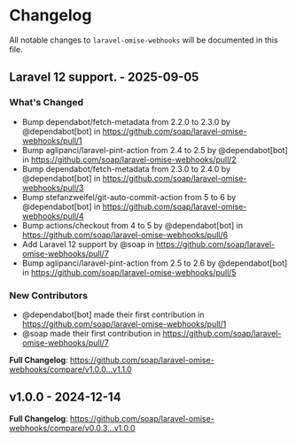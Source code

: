 # Changelog

All notable changes to `laravel-omise-webhooks` will be documented in this file.

## Laravel 12 support. - 2025-09-05

### What's Changed

* Bump dependabot/fetch-metadata from 2.2.0 to 2.3.0 by @dependabot[bot] in https://github.com/soap/laravel-omise-webhooks/pull/1
* Bump aglipanci/laravel-pint-action from 2.4 to 2.5 by @dependabot[bot] in https://github.com/soap/laravel-omise-webhooks/pull/2
* Bump dependabot/fetch-metadata from 2.3.0 to 2.4.0 by @dependabot[bot] in https://github.com/soap/laravel-omise-webhooks/pull/3
* Bump stefanzweifel/git-auto-commit-action from 5 to 6 by @dependabot[bot] in https://github.com/soap/laravel-omise-webhooks/pull/4
* Bump actions/checkout from 4 to 5 by @dependabot[bot] in https://github.com/soap/laravel-omise-webhooks/pull/6
* Add Laravel 12 support by @soap in https://github.com/soap/laravel-omise-webhooks/pull/7
* Bump aglipanci/laravel-pint-action from 2.5 to 2.6 by @dependabot[bot] in https://github.com/soap/laravel-omise-webhooks/pull/5

### New Contributors

* @dependabot[bot] made their first contribution in https://github.com/soap/laravel-omise-webhooks/pull/1
* @soap made their first contribution in https://github.com/soap/laravel-omise-webhooks/pull/7

**Full Changelog**: https://github.com/soap/laravel-omise-webhooks/compare/v1.0.0...v1.1.0

## v1.0.0 - 2024-12-14

**Full Changelog**: https://github.com/soap/laravel-omise-webhooks/compare/v0.0.3...v1.0.0
